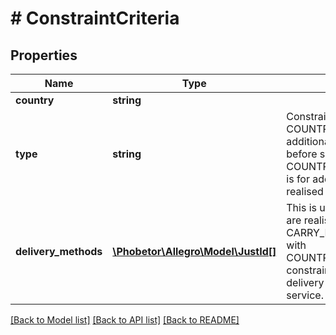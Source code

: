 # # ConstraintCriteria

## Properties

Name | Type | Description | Notes
------------ | ------------- | ------------- | -------------
**country** | **string** |  | [optional]
**type** | **string** | Constraint type. COUNTRY_SAME_QUANTITY is used by additional services that are realised before shipping (e.g. GIFT_WRAP), while COUNTRY_DELIVERY_SAME_QUANTITY is for additional services that are realised in delivery (e.g. CARRY_IN). | [optional]
**delivery_methods** | [**\Phobetor\Allegro\Model\JustId[]**](JustId.md) | This is used by additional services that are realised in transport (e.g. CARRY_IN), and this field exists together with COUNTRY_DELIVERY_SAME_QUANTITY constraint type. It describes which delivery methods can realise particular service. | [optional]

[[Back to Model list]](../../README.md#models) [[Back to API list]](../../README.md#endpoints) [[Back to README]](../../README.md)
